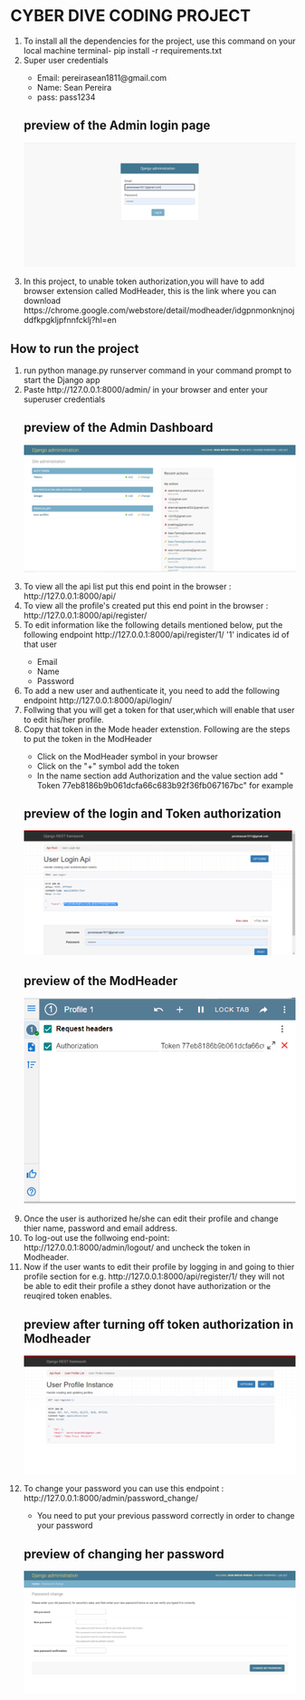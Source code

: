 # CYBER DIVE CODING PROJECT


  <ol>
  <li>To install all the dependencies for the project, use this command on your local machine terminal- pip install -r requirements.txt</li>
  <li>Super user credentials</li>
    <ul>
      <li>Email: pereirasean1811@gmail.com
      <li>Name: Sean Pereira
      <li>pass: pass1234
    </ul>
  
   ## preview of the Admin login page
  ![Django_login](Django_login.PNG)
      

  <li> In this project, to unable token authorization,you will have to add browser extension called ModHeader, this is the link where you can download https://chrome.google.com/webstore/detail/modheader/idgpnmonknjnojddfkpgkljpfnnfcklj?hl=en</li>
  </ol>
  
 ## How to run the project
 
  <ol>
  <li> run python manage.py runserver command in your command prompt to start the Django app</li>
  <li> Paste http://127.0.0.1:8000/admin/ in your browser and enter your superuser credentials</li>
  
  ## preview of the Admin Dashboard
  ![Admin_login](admin_login_page.PNG)
  
  
  <li> To view all the api list put this end point in the browser : http://127.0.0.1:8000/api/ </li>
  
  <li> To view all the profile's created put this end point in the browser : http://127.0.0.1:8000/api/register/ </li>
  
  <li> To edit information like the following details mentioned below, put the following endpoint http://127.0.0.1:8000/api/register/1/  '1' indicates id of that user </li>
         <ul>
            <li> Email </li>
            <li> Name  </li>
            <li> Password </li>
      </ul>
      
   <li> To add a new user and authenticate it, you need to add the following endpoint  http://127.0.0.1:8000/api/login/ </li>
   
   <li> Follwing that you will get a token for that user,which will enable that user to edit his/her profile. </li>
   
   <li> Copy that token in the Mode header extenstion. Following are the steps to put the token in the ModHeader </li>
         <ul>
            <li> Click on the ModHeader symbol in your browser </li>
            <li>  Click on the  "+" symbol add the token  </li>
            <li>  In the name section add Authorization and the value section add " Token 77eb8186b9b061dcfa66c683b92f36fb067167bc"  for example</li>
         </ul>
      
  ## preview of the login and Token authorization
  ![Login_auth](Login_auth.PNG)
  
  
  ## preview of the ModHeader 
   ![ModHeader](Modheader.PNG)
   
 <li> Once the user is authorized he/she can edit their profile and change thier name, password and email address.
  
  <li> To log-out use the follwoing end-point: http://127.0.0.1:8000/admin/logout/ and uncheck the token in Modheader.
  
  <li> Now if the user wants to edit their profile by logging in and going to thier profile section for e.g.  http://127.0.0.1:8000/api/register/1/ they will not be able to edit their profile a sthey donot have authorization or the reuqired token enables.
      
 ## preview after turning off token authorization in Modheader
   ![Disable_user_edit](Disabling_user_edit.PNG)
   
   
<li> To change your password you can use this endpoint : http://127.0.0.1:8000/admin/password_change/   </li>
    <ul>
      <li> You need to put your previous password correctly in order to change your password </li>
  </ul>
  
 ## preview of changing her password
   ![Password change](password.PNG)
   
  </ol>
  



  
